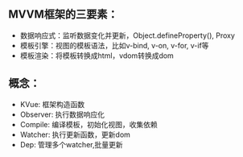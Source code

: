## MVVM框架的三要素：

- 数据响应式：监听数据变化并更新，Object.defineProperty(), Proxy
- 模板引擎：视图的模板语法，比如v-bind, v-on, v-for, v-if等
- 模板渲染：将模板转换成html，vdom转换成dom


## 概念：

- KVue: 框架构造函数
- Observer: 执行数据响应化
- Compile: 编译模板，初始化视图，收集依赖
- Watcher: 执行更新函数，更新dom
- Dep: 管理多个watcher,批量更新

